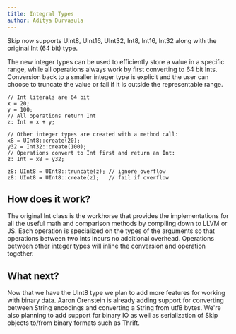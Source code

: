 ```yaml
---
title: Integral Types
author: Aditya Durvasula
---
```


Skip now supports UInt8, UInt16, UInt32, Int8, Int16, Int32 along with the original Int (64 bit) type.

The new integer types can be used to efficiently store a value in a specific range, while all operations always work by first converting to 64 bit Ints. Conversion back to a smaller integer type is explicit and the user can choose to truncate the value or fail if it is outside the representable range.

```
// Int literals are 64 bit
x = 20;    
y = 100;
// All operations return Int
z: Int = x + y;

// Other integer types are created with a method call:
x8 = UInt8::create(20);
y32 = Int32::create(100);
// Operations convert to Int first and return an Int:
z: Int = x8 + y32;

z8: UInt8 = UInt8::truncate(z); // ignore overflow
z8: UInt8 = UInt8::create(z);   // fail if overflow
```

## How does it work?

The original Int class is the workhorse that provides the implementations for all the useful math and comparison methods by compiling down to LLVM or JS. Each operation is specialized on the types of the arguments so that operations between two Ints incurs no additional overhead. Operations between other integer types will inline the conversion and operation together.

## What next?

Now that we have the UInt8 type we plan to add more features for working with binary data. Aaron Orenstein is already adding support for converting between String encodings and converting a String from utf8 bytes. We're also planning to add support for binary IO as well as serialization of Skip objects to/from binary formats such as Thrift.
